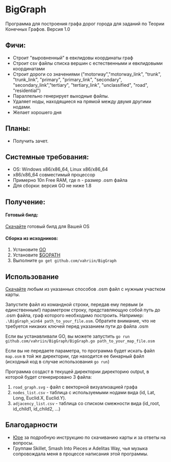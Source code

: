 # BigGraph

Программа для построения графа дорог города для заданий по Теории Конечных Графов. Версия 1.0

## Фичи:

* Строит "выровненный" в евклидовы координаты граф
* Строит csv файлы списка вершин с естественными и евклидовыми координатами 
* Строит дороги со значениями ("motorway","motorway_link", "trunk", "trunk_link",	"primary", "primary_link", "secondary", "secondary_link","tertiary", "tertiary_link", "unclassified", "road", "residential")
* Параллельно генерирует выходные файлы.
* Удаляет ноды, находящиеся на прямой между двумя другими нодами.
* Желает хорошего дня

## Планы:

* Получить зачет.

## Системные требования:

* OS: Windows x86/x86_64, Linux x86/x86_64
* x86/x86_64 совместимый процессор
* Примерно 10n Free RAM, где n - размер .osm файла
* Для сборки: версия GO не ниже 1.8

## Получение: 

#### Готовый билд: 

[Скачайте](https://drive.google.com/open?id=1mj60r5H1jAh25e9lxNeFRJisTr0LsyVW) готовый билд для Вашей OS

#### Сборка из исходников:

1. Установите [GO](https://golang.org/dl/)
1. Установите [$GOPATH](https://github.com/golang/go/wiki/SettingGOPATH)
1. Выполните ```go get github.com/vahriin/BigGraph```

## Использование

[Скачайте](https://github.com/bruce-willis/City-Roads/blob/develop/docs/download.md) любым из указанных способов .osm файл с нужным участком карты. 

Запустите файл из командной строки, передав ему первым (и единственным!) параметром строку, представляющую собой путь до .osm файла, граф которого необходимо построить. Например: ```.\BigGraph_win64 path_to_your_file.osm```. Обратите внимание, что не требуется никаких ключей перед указанием пути до файла .osm

Если вы устанавливали GO, вы можете запустить ```go run github.com/vahriin/BigGraph/BigGraph.go path_to_your_map_file.osm```

Если вы не передаете параметра, то программа будет искать файл ```map.osm``` в той же директории, где находится ее бинарный файл (исходный код в случае использования ```go run```)

Программа создаст в текущей директории директорию output, в которой будет сгенерировано 3 файла: 
1. ```road_graph.svg``` - файл с векторной визуализацией графа
1. ```nodes_list.csv``` - таблица с используемыми нодами вида (id, Lat, Long, Euclid.X, Euclid.Y).
1. ```adjacency_list.csv``` - таблица со списком смежности вида (id_root, id_child1, id_child2, ...)

## Благодарности

* [Юре](https://github.com/bruce-willis) за подробную инструкцию по скачиванию карты и за ответы на вопросы.
* Группам Skillet, Smash Into Pieces и Adelitas Way, чья музыка сопровождала меня в процессе написания этой программы.
